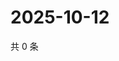 # 2025-10-12

共 0 条

<!-- BEGIN ZHIHUQUESTIONS -->
<!-- 最后更新时间 Sun Oct 12 2025 14:15:08 GMT+0800 (China Standard Time) -->

<!-- END ZHIHUQUESTIONS -->
